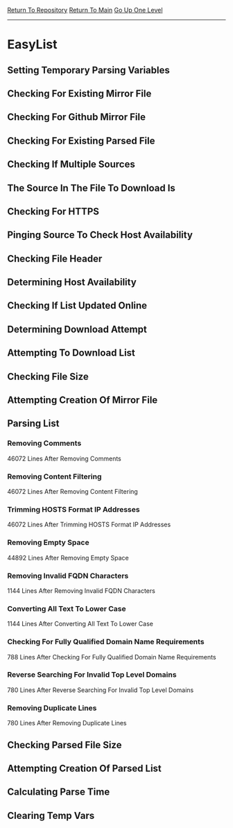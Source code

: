 [Return To Repository](https://github.com/deathbybandaid/piholeparser/)
[Return To Main](https://github.com/deathbybandaid/piholeparser/blob/master/RecentRunLogs/Mainlog.md)
[Go Up One Level](https://github.com/deathbybandaid/piholeparser/blob/master/RecentRunLogs/TopLevelScripts/30-Processing-External-Blacklists.md)
____________________________________
# EasyList
## Setting Temporary Parsing Variables
## Checking For Existing Mirror File
## Checking For Github Mirror File
## Checking For Existing Parsed File
## Checking If Multiple Sources
## The Source In The File To Download Is
## Checking For HTTPS
## Pinging Source To Check Host Availability
## Checking File Header
## Determining Host Availability
## Checking If List Updated Online
## Determining Download Attempt
## Attempting To Download List
## Checking File Size
## Attempting Creation Of Mirror File
## Parsing List
### Removing Comments
46072 Lines After Removing Comments
### Removing Content Filtering
46072 Lines After Removing Content Filtering
### Trimming HOSTS Format IP Addresses
46072 Lines After Trimming HOSTS Format IP Addresses
### Removing Empty Space
44892 Lines After Removing Empty Space
### Removing Invalid FQDN Characters
1144 Lines After Removing Invalid FQDN Characters
### Converting All Text To Lower Case
1144 Lines After Converting All Text To Lower Case
### Checking For Fully Qualified Domain Name Requirements
788 Lines After Checking For Fully Qualified Domain Name Requirements
### Reverse Searching For Invalid Top Level Domains
780 Lines After Reverse Searching For Invalid Top Level Domains
### Removing Duplicate Lines
780 Lines After Removing Duplicate Lines
## Checking Parsed File Size
## Attempting Creation Of Parsed List
## Calculating Parse Time
## Clearing Temp Vars

